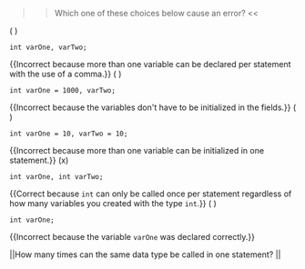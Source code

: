 >>Which one of these choices below cause an error? <<

( ) <pre><code>int varOne, varTwo;</code></pre> {{Incorrect because more than one variable can be declared per statement with the use of a comma.}}
( ) <pre><code>int varOne = 1000, varTwo;</code></pre> {{Incorrect because the variables don't have to be initialized in the fields.}}
( ) <pre><code>int varOne = 10, varTwo = 10;</code></pre> {{Incorrect because more than one variable can be initialized in one statement.}}
(x) <pre><code>int varOne, int varTwo;</code></pre> {{Correct because <code>int</code> can only be called once per statement regardless of how many variables you created with the type <code>int</code>.}}
( ) <pre><code>int varOne;</code></pre> {{Incorrect because the variable <code>varOne</code> was declared correctly.}}

||How many times can the same data type be called in one statement? ||
